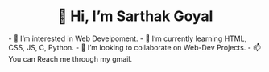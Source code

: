  <h1 style = "text-align:center"><b>👋 Hi, I’m Sarthak Goyal</b></h1>
 <div>
- 👀 I’m interested in Web Develpoment.
- 🌱 I’m currently learning HTML, CSS, JS, C, Python.
- 💞️ I’m looking to collaborate on Web-Dev Projects.
- 📫 You can Reach me through my gmail.
</div>
  <!--- 
  
- ⚡ Fun fact: --->

<!---
Sarthak-G0yal/Sarthak-G0yal is a ✨ special ✨ repository because its `README.md` (this file) appears on your GitHub profile.
You can click the Preview link to take a look at your changes.
--->
